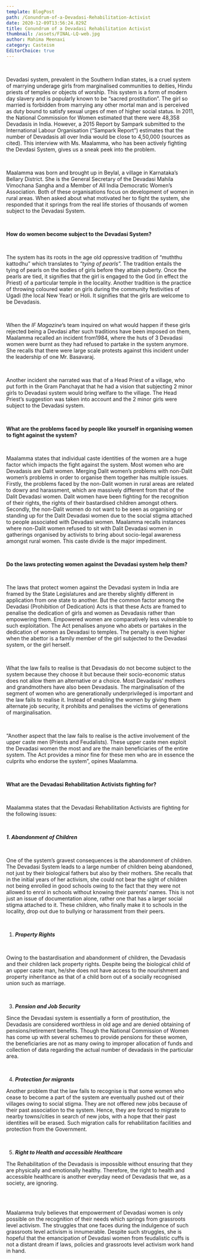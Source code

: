 ```yaml
---
template: BlogPost
path: /Conundrum-of-a-Devadasi-Rehabilitation-Activist
date: 2020-12-09T13:56:24.829Z
title: Conundrum of a Devadasi Rehabilitation Activist
thumbnail: /assets/FINAL-LQ-web.jpg
author: Mahima Meenaxi
category: Casteism
EditorChoice: true
---
```


<br>

Devadasi system, prevalent in the Southern Indian states, is a cruel system of marrying underage girls from marginalised communities to deities, Hindu priests of temples or objects of worship. This system is a form of modern day slavery and is popularly known to be “sacred prostitution”. The girl so married is forbidden from marrying any other mortal man and is perceived as duty bound to satisfy sexual urges of men of higher social status. In 2011, the National Commission for Women estimated that there were 48,358 Devadasis in India. However, a 2015 Report by Sampark submitted to the International Labour Organisation (“Sampark Report”) estimates that the number of Devadasis all over India would be close to 4,50,000 (sources as cited). This interview with Ms. Maalamma, who has been actively fighting the Devdasi System, gives us a sneak peek into the problem.

<br>

Maalamma was born and brought up in Beylal, a village in Karnataka’s Bellary District. She is the General Secretary of the Devadasi Mahila Vimochana Sangha and a Member of All India Democratic Women’s Association. Both of these organisations focus on development of women in rural areas. When asked about what motivated her to fight the system, she responded that it springs from the real life stories of thousands of women subject to the Devadasi System.

<br>

**How do women become subject to the Devadasi System?**

<br>

The system has its roots in the age old oppressive tradition of “muththu kattodhu” which translates to _“tying of pearls”._ The tradition entails the tying of pearls on the bodies of girls before they attain puberty. Once the pearls are tied, it signifies that the girl is engaged to the God (in effect the Priest) of a particular temple in the locality. Another tradition is the practice of throwing coloured water on girls during the community festivities of Ugadi (the local New Year) or Holi. It signifies that the girls are welcome to be Devadasis.

<br>

When the _IF Magazine_’s team inquired on what would happen if these girls rejected being a Devdasi after such traditions have been imposed on them, Maalamma recalled an incident from1984, where the huts of 3 Devadasi women were burnt as they had refused to partake in the system anymore. She recalls that there were large scale protests against this incident under the leadership of one Mr. Basavaraj.

<br>

Another incident she narrated was that of a Head Priest of a village, who put forth in the Gram Panchayat that he had a vision that subjecting 2 minor girls to Devadasi system would bring welfare to the village. The Head Priest’s suggestion was taken into account and the 2 minor girls were subject to the Devadasi system.

<br>

**What are the problems faced by people like yourself in organising women to fight against the system?**

<br>

Maalamma states that individual caste identities of the women are a huge factor which impacts the fight against the system. Most women who are Devadasis are Dalit women. Merging Dalit women’s problems with non-Dalit women’s problems in order to organise them together has multiple issues. Firstly, the problems faced by the non-Dalit women in rural areas are related to dowry and harassment, which are massively different from that of the Dalit Devadasi women. Dalit women have been fighting for the recognition of their rights, the rights of their bastardised children amongst others. Secondly, the non-Dalit women do not want to be seen as organising or standing up for the Dalit Devadasi women due to the social stigma attached to people associated with Devadasi women. Maalamma recalls instances where non-Dalit women refused to sit with Dalit Devadasi women in gatherings organised by activists to bring about socio-legal awareness amongst rural women. This caste divide is the major impediment.

<br>

**Do the laws protecting women against the Devadasi system help them?**

<br>

The laws that protect women against the Devadasi system in India are framed by the State Legislatures and are thereby slightly different in application from one state to another. But the common factor among the Devadasi (Prohibition of Dedication) Acts is that these Acts are framed to penalise the dedication of girls and women as Devadasis rather than empowering them. Empowered women are comparatively less vulnerable to such exploitation. The Act penalises anyone who abets or partakes in the dedication of women as Devadasi to temples. The penalty is even higher when the abettor is a family member of the girl subjected to the Devadasi system, or the girl herself.

<br>

What the law fails to realise is that Devadasis do not become subject to the system because they choose it but because their socio-economic status does not allow them an alternative or a choice. Most Devadasis’ mothers and grandmothers have also been Devadasis. The marginalisation of the segment of women who are generationally underprivileged is important and the law fails to realise it. Instead of enabling the women by giving them alternate job security, it prohibits and penalises the victims of generations of marginalisation.

<br>

“Another aspect that the law fails to realise is the active involvement of the upper caste men (Priests and Feudalists). These upper caste men exploit the Devadasi women the most and are the main beneficiaries of the entire system. The Act provides a minor fine for these men who are in essence the culprits who endorse the system”, opines Maalamma.

<br>

**What are the Devadasi Rehabilitation Activists fighting for?**

<br>

Maalamma states that the Devadasi Rehabilitation Activists are fighting for the following issues:

<br>

**_1. Abandonment of Children_**

<br>

One of the system’s gravest consequences is the abandonment of children. The Devadasi System leads to a large number of children being abandoned, not just by their biological fathers but also by their mothers. She recalls that in the initial years of her activism, she could not bear the sight of children not being enrolled in good schools owing to the fact that they were not allowed to enrol in schools without knowing their parents’ names. This is not just an issue of documentation alone, rather one that has a larger social stigma attached to it. These children, who finally make it to schools in the locality, drop out due to bullying or harassment from their peers.

<br>

1. **_Property Rights_**

<br>

Owing to the bastardisation and abandonment of children, the Devadasis and their children lack property rights. Despite being the biological child of an upper caste man, he/she does not have access to the nourishment and property inheritance as that of a child born out of a socially recognised union such as marriage.

<br>

3. **_Pension and Job Security_**

Since the Devadasi system is essentially a form of prostitution, the Devadasis are considered worthless in old age and are denied obtaining of pensions/retirement benefits. Though the National Commission of Women has come up with several schemes to provide pensions for these women, the beneficiaries are not as many owing to improper allocation of funds and collection of data regarding the actual number of devadasis in the particular area.

<br>

4. **_Protection for migrants_**

Another problem that the law fails to recognise is that some women who cease to become a part of the system are eventually pushed out of their villages owing to social stigma. They are not offered new jobs because of their past association to the system. Hence, they are forced to migrate to nearby towns/cities in search of new jobs, with a hope that their past identities will be erased. Such migration calls for rehabilitation facilities and protection from the Government.

<br>

5. **_Right to Health and accessible Healthcare_**

The Rehabilitation of the Devadasis is impossible without ensuring that they are physically and emotionally healthy. Therefore, the right to health and accessible healthcare is another everyday need of Devadasis that we, as a society, are ignoring.

<br>

<br>

Maalamma truly believes that empowerment of Devadasi women is only possible on the recognition of their needs which springs from grassroots level activism. The struggles that one faces during the indulgence of such grassroots level activism is innumerable. Despite such struggles, she is hopeful that the emancipation of Devadasi women from feudalistic cuffs is not a distant dream if laws, policies and grassroots level activism work hand in hand.

<!--EndFragment-->

